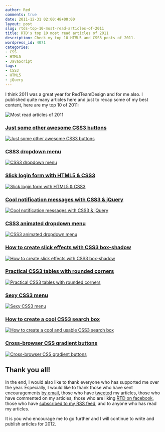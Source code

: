 ```yaml
---
author: Red
comments: true
date: 2011-12-31 02:00:48+00:00
layout: post
slug: rtds-top-10-most-read-articles-of-2011
title: RTD's top 10 most read articles of 2011
description: Check my top 10 HTML5 and CSS3 posts of 2011.
wordpress_id: 4071
categories:
- CSS
- HTML5
- JavaScript
tags:
- CSS3
- HTML5
- jQuery
---
```


I think 2011 was a great year for RedTeamDesign and for me also. I published quite many articles here and just to recap some of my best content, here are my top 10 of 2011:

![Most read articles of 2011](http://www.red-team-design.com/wp-content/uploads/2011/12/top-10-most-read-articles-of-2011.png)

<!-- more -->

### [Just some other awesome CSS3 buttons](http://www.red-team-design.com/just-another-awesome-css3-buttons)
[![Just some other awesome CSS3 buttons](http://www.red-team-design.com/wp-content/uploads/2011/09/css3-buttons.png)
](http://www.red-team-design.com/just-another-awesome-css3-buttons)


### [CSS3 dropdown menu](http://www.red-team-design.com/css3-dropdown-menu)
[![CSS3 dropdown menu](http://www.red-team-design.com/wp-content/uploads/2011/03/css-menu.png)](http://www.red-team-design.com/css3-dropdown-menu)

### [Slick login form with HTML5 & CSS3](http://www.red-team-design.com/slick-login-form-with-html5-css3)
[![Slick login form with HTML5 & CSS3](http://www.red-team-design.com/wp-content/uploads/2011/09/login-form-final-result.png)](http://www.red-team-design.com/slick-login-form-with-html5-css3)

### [Cool notification messages with CSS3 & jQuery](http://www.red-team-design.com/cool-notification-messages-with-css3-jquery)
[![Cool notification messages with CSS3 & jQuery](http://www.red-team-design.com/wp-content/uploads/2011/07/css3-jquery-notification-messages.jpg)](http://www.red-team-design.com/cool-notification-messages-with-css3-jquery)

### [CSS3 animated dropdown menu](http://www.red-team-design.com/css3-animated-dropdown-menu)
[![CSS3 animated dropdown menu](http://www.red-team-design.com/wp-content/uploads/2011/11/css3-animated-dropdown-menu-preview.png)](http://www.red-team-design.com/css3-animated-dropdown-menu)


### [How to create slick effects with CSS3 box-shadow](http://www.red-team-design.com/how-to-create-slick-effects-with-css3-box-shadow)
[![How to create slick effects with CSS3 box-shadow](http://www.red-team-design.com/wp-content/uploads/2011/04/css3-box-shadow.png)](http://www.red-team-design.com/how-to-create-slick-effects-with-css3-box-shadow)


### [Practical CSS3 tables with rounded corners](http://www.red-team-design.com/practical-css3-tables-with-rounded-corners)
[![Practical CSS3 tables with rounded corners](http://www.red-team-design.com/wp-content/uploads/2011/10/css3-tables.png)](http://www.red-team-design.com/practical-css3-tables-with-rounded-corners)


### [Sexy CSS3 menu](http://www.red-team-design.com/sexy-css3-menu)
[![Sexy CSS3 menu](http://www.red-team-design.com/wp-content/uploads/2011/06/css3-menu-span.png)](http://www.red-team-design.com/sexy-css3-menu)

### [How to create a cool CSS3 search box](http://www.red-team-design.com/how-to-create-a-cool-and-usable-css3-search-box)
[![How to create a cool and usable CSS3 search box](http://www.red-team-design.com/wp-content/uploads/2011/02/css3-searchbox.png)](http://www.red-team-design.com/how-to-create-a-cool-and-usable-css3-search-box)

### [Cross-browser CSS gradient buttons](http://www.red-team-design.com/cross-browser-css-gradient-buttons)
[![Cross-browser CSS gradient buttons](http://www.red-team-design.com/wp-content/uploads/2011/01/css-gradient-buttons.png)](http://www.red-team-design.com/cross-browser-css-gradient-buttons)

## Thank you all!

In the end, I would also like to thank everyone who has supported me over the year. Especially, I would like to thank those who have sent encouragements [by email](http://www.red-team-design.com/contact), those who have [tweeted](http://twitter.com/catalinred) my articles, those who have commented on my articles, those who are liking [RTD on facebook](https://www.facebook.com/RedTeamDesign), those who have [subscribed to my RSS feed](http://feeds.feedburner.com/redteamdesign), and to anyone who has read my articles.

It is you who encourage me to go further and I will continue to write and publish articles for 2012.